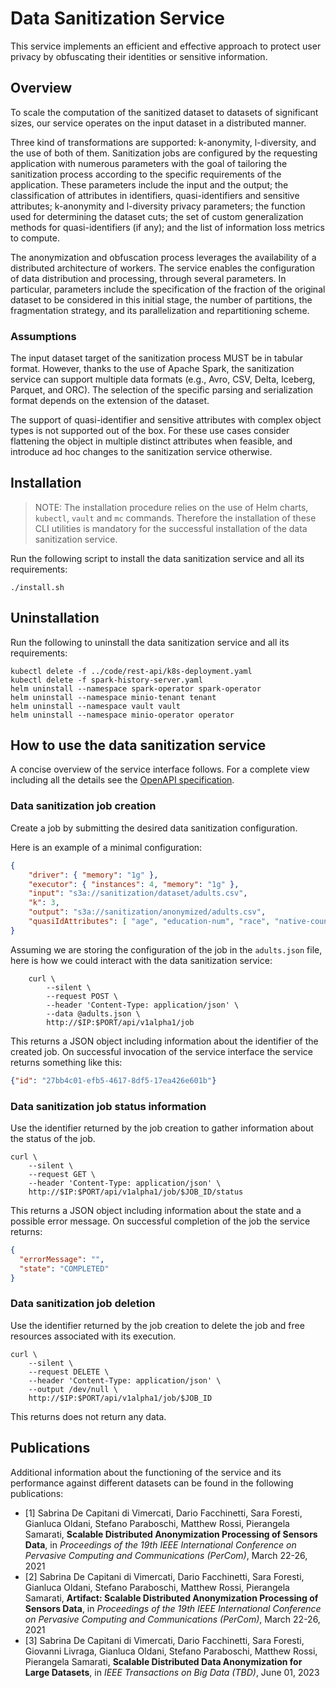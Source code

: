 # Data Sanitization Service

This service implements an efficient and effective approach to protect user
privacy by obfuscating their identities or sensitive information.

## Overview

To scale the computation of the sanitized dataset to datasets of significant
sizes, our service operates on the input dataset in a distributed manner.

Three kind of transformations are supported: k-anonymity, l-diversity, and the
use of both of them. Sanitization jobs are configured by the requesting
application with numerous parameters with the goal of tailoring the
sanitization process according to the specific requirements of the application.
These parameters include the input and the output; the classification of
attributes in identifiers, quasi-identifiers and sensitive attributes;
k-anonymity and l-diversity privacy parameters; the function used for
determining the dataset cuts; the set of custom generalization methods for
quasi-identifiers (if any); and the list of information loss metrics to
compute.

The anonymization and obfuscation process leverages the availability of a
distributed architecture of workers. The service enables the configuration of
data distribution and processing, through several parameters. In particular,
parameters include the specification of the fraction of the original dataset to
be considered in this initial stage, the number of partitions, the
fragmentation strategy, and its parallelization and repartitioning scheme.

### Assumptions

The input dataset target of the sanitization process MUST be in tabular
format. However, thanks to the use of Apache Spark, the sanitization service
can support multiple data formats (e.g., Avro, CSV, Delta, Iceberg, Parquet,
and ORC). The selection of the specific parsing and serialization format
depends on the extension of the dataset.

The support of quasi-identifier and sensitive attributes with complex object
types is not supported out of the box. For these use cases consider flattening
the object in multiple distinct attributes when feasible, and introduce ad hoc
changes to the sanitization service otherwise.

## Installation

> NOTE: The installation procedure relies on the use of Helm charts, `kubectl`,
> `vault` and `mc` commands. Therefore the installation of these CLI utilities
> is mandatory for the successful installation of the data sanitization
> service.

Run the following script to install the data sanitization service and all its
requirements:

```shell
./install.sh
```

## Uninstallation

Run the following to uninstall the data sanitization service and all its
requirements:

```shell
kubectl delete -f ../code/rest-api/k8s-deployment.yaml
kubectl delete -f spark-history-server.yaml
helm uninstall --namespace spark-operator spark-operator
helm uninstall --namespace minio-tenant tenant
helm uninstall --namespace vault vault
helm uninstall --namespace minio-operator operator
```

## How to use the data sanitization service

A concise overview of the service interface follows. For a complete view
including all the details see the [OpenAPI specification](docs/openapi.yaml).

### Data sanitization job creation

Create a job by submitting the desired data sanitization configuration.

Here is an example of a minimal configuration:

```json
{
    "driver": { "memory": "1g" },
    "executor": { "instances": 4, "memory": "1g" },
    "input": "s3a://sanitization/dataset/adults.csv",
    "k": 3,
    "output": "s3a://sanitization/anonymized/adults.csv",
    "quasiIdAttributes": [ "age", "education-num", "race", "native-country" ]
}
```

Assuming we are storing the configuration of the job in the `adults.json` file,
here is how we could interact with the data sanitization service:

```shell
    curl \
        --silent \
        --request POST \
        --header 'Content-Type: application/json' \
        --data @adults.json \
        http://$IP:$PORT/api/v1alpha1/job
```

This returns a JSON object including information about the identifier of the
created job. On successful invocation of the service interface the service
returns something like this:

```json
{"id": "27bb4c01-efb5-4617-8df5-17ea426e601b"}
```

### Data sanitization job status information

Use the identifier returned by the job creation to gather information about the
status of the job.

```shell
curl \
    --silent \
    --request GET \
    --header 'Content-Type: application/json' \
    http://$IP:$PORT/api/v1alpha1/job/$JOB_ID/status
```

This returns a JSON object including information about the state and a possible
error message. On successful completion of the job the service returns:

```json
{
  "errorMessage": "",
  "state": "COMPLETED"
}
```

### Data sanitization job deletion

Use the identifier returned by the job creation to delete the job and free
resources associated with its execution.

```shell
curl \
    --silent \
    --request DELETE \
    --header 'Content-Type: application/json' \
    --output /dev/null \
    http://$IP:$PORT/api/v1alpha1/job/$JOB_ID
```

This returns does not return any data.

## Publications

Additional information about the functioning of the service and its performance
against different datasets can be found in the following publications:

- [1] Sabrina De Capitani di Vimercati, Dario Facchinetti, Sara Foresti,
  Gianluca Oldani, Stefano Paraboschi, Matthew Rossi, Pierangela Samarati,
  **Scalable Distributed Anonymization Processing of Sensors Data**,
  in *Proceedings of the 19th IEEE International Conference on Pervasive
  Computing and Communications (PerCom)*, March 22-26, 2021
- [2] Sabrina De Capitani di Vimercati, Dario Facchinetti, Sara Foresti,
  Gianluca Oldani, Stefano Paraboschi, Matthew Rossi, Pierangela Samarati,
  **Artifact: Scalable Distributed Anonymization Processing of Sensors Data**,
  in *Proceedings of the 19th IEEE International Conference on Pervasive
  Computing and Communications (PerCom)*, March 22-26, 2021
- [3] Sabrina De Capitani di Vimercati, Dario Facchinetti, Sara Foresti,
  Giovanni Livraga, Gianluca Oldani, Stefano Paraboschi, Matthew Rossi,
  Pierangela Samarati, **Scalable Distributed Data Anonymization for Large
  Datasets**, in *IEEE Transactions on Big Data (TBD)*, June 01, 2023
